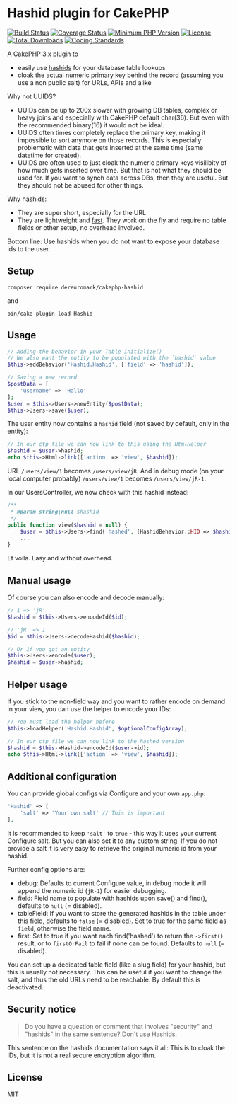 # Hashid plugin for CakePHP
[![Build Status](https://api.travis-ci.org/dereuromark/cakephp-hashid.svg)](https://travis-ci.org/dereuromark/cakephp-hashid)
[![Coverage Status](https://coveralls.io/repos/dereuromark/cakephp-hashid/badge.svg)](https://coveralls.io/r/dereuromark/cakephp-hashid)
[![Minimum PHP Version](http://img.shields.io/badge/php-%3E%3D%205.4-8892BF.svg)](https://php.net/)
[![License](https://poser.pugx.org/dereuromark/cakephp-hashid/license)](https://packagist.org/packages/dereuromark/cakephp-hashid)
[![Total Downloads](https://poser.pugx.org/dereuromark/cakephp-hashid/d/total.svg)](https://packagist.org/packages/dereuromark/cakephp-hashid)
[![Coding Standards](https://img.shields.io/badge/cs-PSR--2--R-yellow.svg)](https://github.com/php-fig-rectified/fig-rectified-standards)

A CakePHP 3.x plugin to
- easily use [hashids](https://github.com/ivanakimov/hashids.php) for your database table lookups
- cloak the actual numeric primary key behind the record (assuming you use a non public salt) for URLs, APIs and alike

Why not UUIDS?
- UUIDs can be up to 200x slower with growing DB tables, complex or heavy joins and especially with CakePHP default char(36). But even with the recommended binary(16) it would not be ideal.
- UUIDS often times completely replace the primary key, making it impossible to sort anymore on those records. This is especially problematic with data that gets inserted
at the same time (same datetime for created).
- UUIDS are often used to just cloak the numeric primary keys visilibity of how much gets inserted over time. But that is not what they should be used for.
If you want to synch data across DBs, then they are useful. But they should not be abused for other things.

Why hashids:
- They are super short, especially for the URL
- They are lightweight and [fast](https://github.com/ivanakimov/hashids.php#speed). They work on the fly and require no table fields or other setup, no overhead involved.

Bottom line: Use hashids when you do not want to expose your database ids to the user.

## Setup
```
composer require dereuromark/cakephp-hashid
```
and
```
bin/cake plugin load Hashid
```

## Usage
```php
// Adding the behavior in your Table initialize()
// We also want the entity to be populated with the `hashid` value
$this->addBehavior('Hashid.Hashid', ['field' => 'hashid']);

// Saving a new record
$postData = [
	'username' => 'Hallo'
];
$user = $this->Users->newEntity($postData);
$this->Users->save($user);
```

The user entity now contains a `hashid` field (not saved by default, only in the entity):
```php
// In our ctp file we can now link to this using the HtmlHelper
$hashid = $user->hashid;
echo $this->Html->link(['action' => 'view', $hashid]);
```
URL `/users/view/1` becomes `/users/view/jR`.
And in debug mode (on your local computer probably) `/users/view/1` becomes `/users/view/jR-1`.

In our UsersController, we now check with this hashid instead:
```php
/**
 * @param string|null $hashid
 */
public function view($hashid = null) {
	$user = $this->Users->find('hashed', [HashidBehavior::HID => $hashid])->firstOrFail();
	...
}

```

Et voila. Easy and without overhead.

## Manual usage
Of course you can also encode and decode manually:
```php
// 1 => 'jR'
$hashid = $this->Users->encodeId($id);

// 'jR' => 1
$id = $this->Users->decodeHashid($hashid);

// Or if you got an entity
$this->Users->encode($user);
$hashid = $user->hashid;
```

## Helper usage
If you stick to the non-field way and you want to rather encode on demand in your view, you can use the helper to encode your IDs:
```php
// You must load the helper before
$this->loadHelper('Hashid.Hashid', $optionalConfigArray);

// In our ctp file we can now link to the hashed version
$hashid = $this->Hashid->encodeId($user->id);
echo $this->Html->link(['action' => 'view', $hashid]);
```

## Additional configuration
You can provide global configs via Configure and your own `app.php`:
```php
'Hashid' => [
	'salt' => 'Your own salt' // This is important
],
```
It is recommended to keep `'salt'` to `true` - this way it uses your current Configure salt.
But you can also set it to any custom string.
If you do not provide a salt it is very easy to retrieve the original numeric id from your hashid.

Further config options are:
- debug: Defaults to current Configure value, in debug mode it will append the numeric id (`jR-1`) for easier debugging.
- field: Field name to populate with hashids upon save() and find(), defaults to `null` (= disabled).
- tableField: If you want to store the generated hashids in the table under this field, defaults to `false` (= disabled). Set to true for the same field as `field`, otherwise the field name.
- first: Set to true if you want each find('hashed') to return the `->first()` result, or to `firstOrFail` to fail if none can be found. Defaults to `null` (= disabled).

You can set up a dedicated table field (like a slug field) for your hashid, but this is usually not necessary.
This can be useful if you want to change the salt, and thus the old URLs need to be reachable.
By default this is deactivated.

## Security notice

> Do you have a question or comment that involves "security" and "hashids" in the same sentence? Don't use Hashids.

This sentence on the hashids documentation says it all: This is to cloak the IDs, but it is not a real secure encryption algorithm.

## License
MIT

